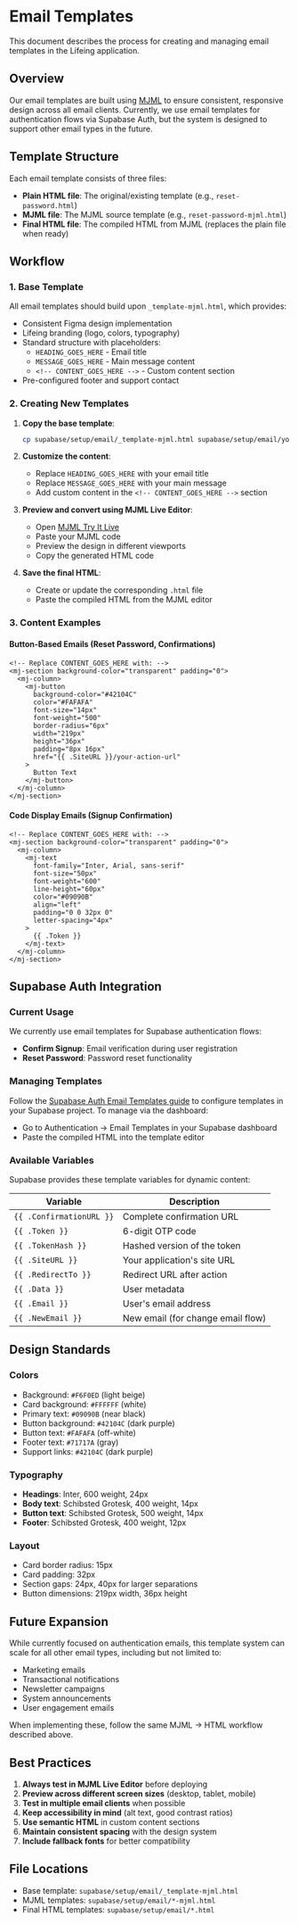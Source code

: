 # Email Templates

This document describes the process for creating and managing email templates in the Lifeing application.

## Overview

Our email templates are built using [MJML](https://mjml.io/) to ensure consistent, responsive design across all email clients. Currently, we use email templates for authentication flows via Supabase Auth, but the system is designed to support other email types in the future.

## Template Structure

Each email template consists of three files:

- **Plain HTML file**: The original/existing template (e.g., `reset-password.html`)
- **MJML file**: The MJML source template (e.g., `reset-password-mjml.html`)  
- **Final HTML file**: The compiled HTML from MJML (replaces the plain file when ready)

## Workflow

### 1. Base Template

All email templates should build upon `_template-mjml.html`, which provides:

- Consistent Figma design implementation
- Lifeing branding (logo, colors, typography)
- Standard structure with placeholders:
  - `HEADING_GOES_HERE` - Email title
  - `MESSAGE_GOES_HERE` - Main message content
  - `<!-- CONTENT_GOES_HERE -->` - Custom content section
- Pre-configured footer and support contact

### 2. Creating New Templates

1. **Copy the base template**:
   ```bash
   cp supabase/setup/email/_template-mjml.html supabase/setup/email/your-template-mjml.html
   ```

2. **Customize the content**:
   - Replace `HEADING_GOES_HERE` with your email title
   - Replace `MESSAGE_GOES_HERE` with your main message
   - Add custom content in the `<!-- CONTENT_GOES_HERE -->` section

3. **Preview and convert using MJML Live Editor**:
   - Open [MJML Try It Live](https://mjml.io/try-it-live/DxTQVbM0Bv)
   - Paste your MJML code
   - Preview the design in different viewports
   - Copy the generated HTML code

4. **Save the final HTML**:
   - Create or update the corresponding `.html` file
   - Paste the compiled HTML from the MJML editor

### 3. Content Examples

#### Button-Based Emails (Reset Password, Confirmations)
```mjml
<!-- Replace CONTENT_GOES_HERE with: -->
<mj-section background-color="transparent" padding="0">
  <mj-column>
    <mj-button 
      background-color="#42104C"
      color="#FAFAFA"
      font-size="14px"
      font-weight="500"
      border-radius="6px"
      width="219px"
      height="36px"
      padding="8px 16px"
      href="{{ .SiteURL }}/your-action-url"
    >
      Button Text
    </mj-button>
  </mj-column>
</mj-section>
```

#### Code Display Emails (Signup Confirmation)
```mjml
<!-- Replace CONTENT_GOES_HERE with: -->
<mj-section background-color="transparent" padding="0">
  <mj-column>
    <mj-text 
      font-family="Inter, Arial, sans-serif"
      font-size="50px" 
      font-weight="600" 
      line-height="60px" 
      color="#09090B"
      align="left"
      padding="0 0 32px 0"
      letter-spacing="4px"
    >
      {{ .Token }}
    </mj-text>
  </mj-column>
</mj-section>
```

## Supabase Auth Integration

### Current Usage

We currently use email templates for Supabase authentication flows:

- **Confirm Signup**: Email verification during user registration
- **Reset Password**: Password reset functionality


### Managing Templates

Follow the [Supabase Auth Email Templates guide](https://supabase.com/docs/guides/auth/auth-email-templates) to configure templates in your Supabase project. To manage via the dashboard:
   - Go to Authentication → Email Templates in your Supabase dashboard
   - Paste the compiled HTML into the template editor


### Available Variables

Supabase provides these template variables for dynamic content:

| Variable | Description |
|----------|-------------|
| `{{ .ConfirmationURL }}` | Complete confirmation URL |
| `{{ .Token }}` | 6-digit OTP code |
| `{{ .TokenHash }}` | Hashed version of the token |
| `{{ .SiteURL }}` | Your application's site URL |
| `{{ .RedirectTo }}` | Redirect URL after action |
| `{{ .Data }}` | User metadata |
| `{{ .Email }}` | User's email address |
| `{{ .NewEmail }}` | New email (for change email flow) |

## Design Standards

### Colors
- Background: `#F6F0ED` (light beige)
- Card background: `#FFFFFF` (white)
- Primary text: `#09090B` (near black)
- Button background: `#42104C` (dark purple)
- Button text: `#FAFAFA` (off-white)
- Footer text: `#71717A` (gray)
- Support links: `#42104C` (dark purple)

### Typography
- **Headings**: Inter, 600 weight, 24px
- **Body text**: Schibsted Grotesk, 400 weight, 14px
- **Button text**: Schibsted Grotesk, 500 weight, 14px
- **Footer**: Schibsted Grotesk, 400 weight, 12px

### Layout
- Card border radius: 15px
- Card padding: 32px
- Section gaps: 24px, 40px for larger separations
- Button dimensions: 219px width, 36px height

## Future Expansion

While currently focused on authentication emails, this template system can scale for all other email types, including but not limited to:

- Marketing emails
- Transactional notifications
- Newsletter campaigns
- System announcements
- User engagement emails

When implementing these, follow the same MJML → HTML workflow described above.

## Best Practices

1. **Always test in MJML Live Editor** before deploying
2. **Preview across different screen sizes** (desktop, tablet, mobile)
3. **Test in multiple email clients** when possible
4. **Keep accessibility in mind** (alt text, good contrast ratios)
5. **Use semantic HTML** in custom content sections
6. **Maintain consistent spacing** with the design system
7. **Include fallback fonts** for better compatibility

## File Locations

- Base template: `supabase/setup/email/_template-mjml.html`
- MJML templates: `supabase/setup/email/*-mjml.html`
- Final HTML templates: `supabase/setup/email/*.html` 
